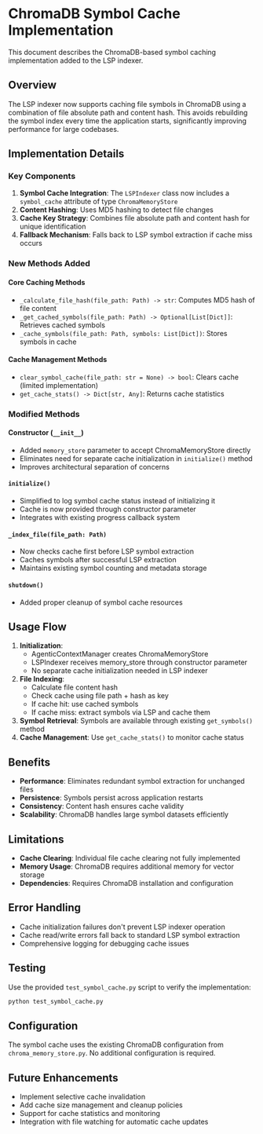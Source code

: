 # ChromaDB Symbol Cache Implementation

This document describes the ChromaDB-based symbol caching implementation added to the LSP indexer.

## Overview

The LSP indexer now supports caching file symbols in ChromaDB using a combination of file absolute path and content hash. This avoids rebuilding the symbol index every time the application starts, significantly improving performance for large codebases.

## Implementation Details

### Key Components

1. **Symbol Cache Integration**: The `LSPIndexer` class now includes a `symbol_cache` attribute of type `ChromaMemoryStore`
2. **Content Hashing**: Uses MD5 hashing to detect file changes
3. **Cache Key Strategy**: Combines file absolute path and content hash for unique identification
4. **Fallback Mechanism**: Falls back to LSP symbol extraction if cache miss occurs

### New Methods Added

#### Core Caching Methods
- `_calculate_file_hash(file_path: Path) -> str`: Computes MD5 hash of file content
- `_get_cached_symbols(file_path: Path) -> Optional[List[Dict]]`: Retrieves cached symbols
- `_cache_symbols(file_path: Path, symbols: List[Dict])`: Stores symbols in cache

#### Cache Management Methods
- `clear_symbol_cache(file_path: str = None) -> bool`: Clears cache (limited implementation)
- `get_cache_stats() -> Dict[str, Any]`: Returns cache statistics

### Modified Methods

#### Constructor (`__init__`)
- Added `memory_store` parameter to accept ChromaMemoryStore directly
- Eliminates need for separate cache initialization in `initialize()` method
- Improves architectural separation of concerns

#### `initialize()`
- Simplified to log symbol cache status instead of initializing it
- Cache is now provided through constructor parameter
- Integrates with existing progress callback system

#### `_index_file(file_path: Path)`
- Now checks cache first before LSP symbol extraction
- Caches symbols after successful LSP extraction
- Maintains existing symbol counting and metadata storage

#### `shutdown()`
- Added proper cleanup of symbol cache resources

## Usage Flow

1. **Initialization**: 
   - AgenticContextManager creates ChromaMemoryStore
   - LSPIndexer receives memory_store through constructor parameter
   - No separate cache initialization needed in LSP indexer
2. **File Indexing**: 
   - Calculate file content hash
   - Check cache using file path + hash as key
   - If cache hit: use cached symbols
   - If cache miss: extract symbols via LSP and cache them
3. **Symbol Retrieval**: Symbols are available through existing `get_symbols()` method
4. **Cache Management**: Use `get_cache_stats()` to monitor cache status

## Benefits

- **Performance**: Eliminates redundant symbol extraction for unchanged files
- **Persistence**: Symbols persist across application restarts
- **Consistency**: Content hash ensures cache validity
- **Scalability**: ChromaDB handles large symbol datasets efficiently

## Limitations

- **Cache Clearing**: Individual file cache clearing not fully implemented
- **Memory Usage**: ChromaDB requires additional memory for vector storage
- **Dependencies**: Requires ChromaDB installation and configuration

## Error Handling

- Cache initialization failures don't prevent LSP indexer operation
- Cache read/write errors fall back to standard LSP symbol extraction
- Comprehensive logging for debugging cache issues

## Testing

Use the provided `test_symbol_cache.py` script to verify the implementation:

```bash
python test_symbol_cache.py
```

## Configuration

The symbol cache uses the existing ChromaDB configuration from `chroma_memory_store.py`. No additional configuration is required.

## Future Enhancements

- Implement selective cache invalidation
- Add cache size management and cleanup policies
- Support for cache statistics and monitoring
- Integration with file watching for automatic cache updates